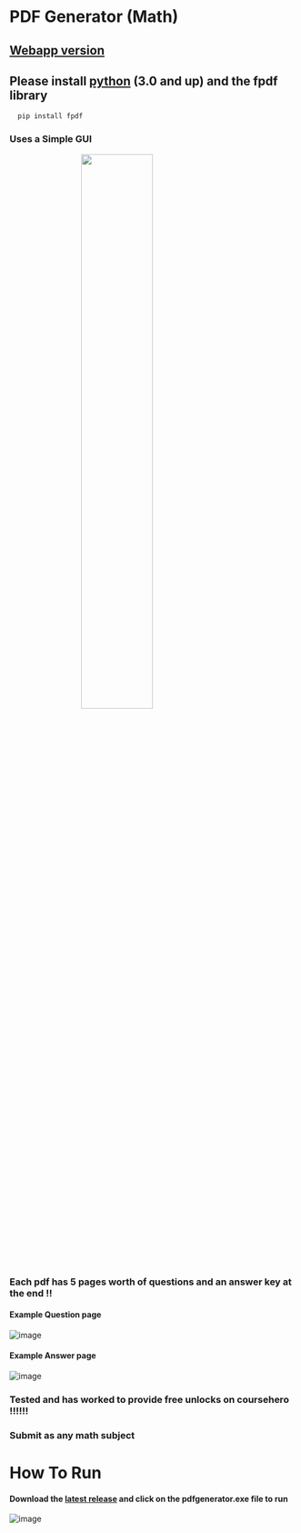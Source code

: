 #  PDF Generator (Math)
## [Webapp version](https://github.com/sankeer28/Math-PDF-Generator-Web)

## Please install [python](https://www.python.org/downloads/) (3.0 and up) and the fpdf library
      pip install fpdf
### Uses a Simple GUI
<img src="https://github.com/sankeer-28/Math-PDF-Generator/assets/112449287/d8e8bd41-dd83-4147-9120-29634b245705" width="50%" style="display: block; margin: auto;">

### Each pdf has 5 pages worth of questions and an answer key at the end ‼️ 

#### Example Question page
![image](https://github.com/sankeer-28/CH-PDF-GEN/assets/112449287/80ae697b-43ff-4460-83f3-67e5de8e278c)
#### Example Answer page
![image](https://github.com/sankeer-28/CH-PDF-GEN/assets/112449287/6b6d684f-7cd7-4c80-839e-488d805e04f7)


### Tested and has worked to provide free unlocks on coursehero ‼️‼️‼️
### Submit as any math subject
# How To Run



#### Download the [latest release](https://github.com/sankeer-28/Math-PDF-Generator/releases/tag/EXE) and click on the pdfgenerator.exe file to run 
![image](https://github.com/sankeer-28/Math-PDF-Generator/assets/112449287/9122817b-3d3a-4f15-aa90-ed2b6b06e320)



